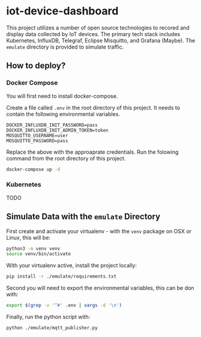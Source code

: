 # iot-device-dashboard

This project utilizes a number of open source technologies to recored and display data collected by IoT devices. 
The primary tech stack includes Kubernetes, InfluxDB, Telegraf, Eclipse Misquitto, and Grafana (Maybe). The `emulate`
directory is provided to simulate traffic.

## How to deploy?

### Docker Compose

You will first need to install docker-compose.

Create a file called `.env` in the root directory of this project. It needs to contain the following environmental variables.

```
DOCKER_INFLUXDB_INIT_PASSWORD=pass
DOCKER_INFLUXDB_INIT_ADMIN_TOKEN=token
MOSQUITTO_USERNAME=user
MOSQUITTO_PASSWORD=pass
```

Replace the above with the approaprate credentials. Run the folowing command from the root directory of this project.

```bash
docker-compose up -d
```

### Kubernetes

TODO

## Simulate Data with the `emulate` Directory

First create and activate your virtualenv - with the `venv` package on OSX or Linux, this will be:

```bash
python3 -m venv venv
source venv/bin/activate
```

With your virtualenv active, install the project locally:

```bash
pip install -r ./emulate/requirements.txt
```

Second you will need to export the environmental variables, this can be don with:

```bash
export $(grep -v '^#' .env | xargs -d '\n')
```

Finally, run the python script with:

```bash
python ./emulate/mqtt_publisher.py
```
